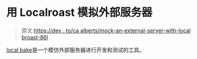 # 用 Localroast 模拟外部服务器

> 原文:[https://dev . to/ca alberts/mock-an-external-server-with-local broast-86l](https://dev.to/caalberts/mock-an-external-server-with-localroast-86l)

[local bake](https://github.com/caalberts/localroast)是一个模仿外部服务器进行开发和测试的工具。
